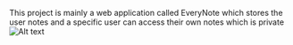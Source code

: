 This project is mainly a web application called EveryNote 
which stores the user notes and a specific user can access their own notes which is private
![Alt text](c:/Users/hp/OneDrive/Pictures/Screenshots/Screenshot%20(70).png)